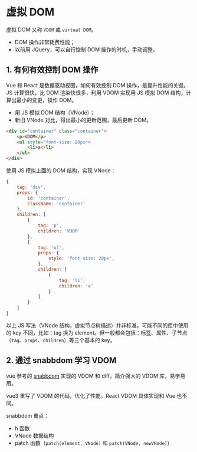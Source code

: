 # 虚拟 DOM

虚拟 DOM 又称 `VDOM` 或 `virtual DOM`。

- DOM 操作非常耗费性能；
- 以前用 JQuery，可以自行控制 DOM 操作的时机，手动调整。

## 1. 有何有效控制 DOM 操作

Vue 和 React 是数据驱动视图，如何有效控制 DOM 操作，是提升性能的关键。JS 计算很快，比 DOM 渲染快很多，利用 VDOM 实现用 JS 模拟 DOM 结构，计算出最小的变更，操作 DOM。

- 用 JS 模拟 DOM 结构（VNode）；
- 新旧 VNode 对比，得出最小的更新范围，最后更新 DOM。

```html
<div id="container" class="container">
    <p>VDOM</p>
    <ul style="font-size: 20px">
        <li>a</li>
    </ul>
</div>
```

使用 JS 模拟上面的 DOM 结构，实现 VNode：

```javascript
{
    tag: 'div',
    props: {
        id: 'container',
        className: 'container'
    },
    children: [
        {
            tag: 'p',
            children: 'VDOM'
        },
        {
            tag: 'ul',
            props: {
                style: 'font-size: 20px',
            },
            children: [
                {
                    tag: 'li',
                    children: 'a'
                }
            ]
        }
    ]
}
```

以上 JS 写法（VNode 结构，虚拟节点树描述）并非标准，可能不同的库中使用的 key 不同，比如：tag 换为 element。但一般都会包括：标签、属性、子节点（`tag`、`props`、`children`）等三个基本的 key。 

## 2. 通过 snabbdom 学习 VDOM

vue 参考的 [snabbdom](https://www.github.com/snabbdom/snabbdom) 实现的 VDOM 和 diff，简介强大的 VDOM 库，易学易用。

vue3 重写了 VDOM 的代码，优化了性能。React VDOM 具体实现和 Vue 也不同。

snabbdom 重点：

- h 函数
- VNode 数据结构
- patch 函数（`patch(element, VNode)` 和 `patch(VNode, newVNode)`）
